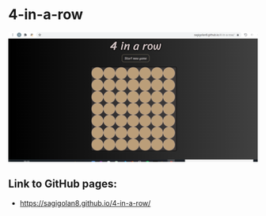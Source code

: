 # 4-in-a-row
  ![Webpage](image/4InARow.png)
  ## Link to GitHub pages:
* https://sagigolan8.github.io/4-in-a-row/
